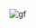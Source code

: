 
![gf](https://user-images.githubusercontent.com/72776221/173926204-ffefe680-9571-4d52-b814-9f2fe1a8010c.gif)
